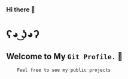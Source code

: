 ### Hi there 👋
# ʕ◕ ͜ʖ◕ʔ

## Welcome to My ``` Git Profile. ``` 🤔
```
    Feel free to see my public projects
```
